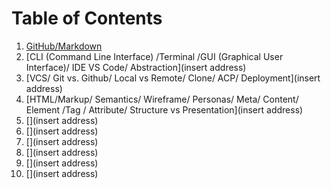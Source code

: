 # Table of Contents 
1.  [GitHub/Markdown](MarkdownSyntax.md) 
2.  [CLI (Command Line Interface) /Terminal /GUI (Graphical User Interface)/ IDE VS Code/ Abstraction](insert address)
3.  [VCS/ Git vs. Github/ Local vs Remote/ Clone/  ACP/ Deployment](insert address)
4.  [HTML/Markup/ Semantics/ Wireframe/ Personas/ Meta/ Content/ Element /Tag / Attribute/ Structure vs Presentation](insert address)
5.  [](insert address)
6.  [](insert address)
7.  [](insert address)
8.  [](insert address)
9.  [](insert address)
10. [](insert address)
